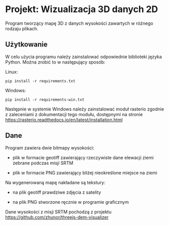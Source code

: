 # Projekt: Wizualizacja 3D danych 2D
Program tworzący mapę 3D z danych wysokości zawartych w różnego rodzaju plikach.

## Użytkowanie
W celu użycia programu należy zainstalować odpowiednie biblioteki języka Python.
Można zrobić to w następujący sposób:

Linux:

    pip install -r requirements.txt

Windows:

    pip install -r requirements-win.txt

Następnie w systemie Windows należy zainstalować moduł rasterio zgodnie z zaleceniami z dokumentacji tego modułu, dostępnymi na stronie https://rasterio.readthedocs.io/en/latest/installation.html

## Dane
Program zawiera dwie bitmapy wysokości:

- plik w formacie geotiff zawierający rzeczywiste dane elewacji ziemi zebrane podczas misji SRTM

- plik w formacie PNG zawierający bliżej nieokreślone miejsce na ziemi

Na wygenerowaną mapę nakładane są tekstury:

- na plik geotiff prawdziwe zdjęcia z satelity

- na plik PNG stworzone ręcznie w programie graficznym

Dane wysokości z misji SRTM pochodzą z projektu https://github.com/zhunor/threejs-dem-visualizer